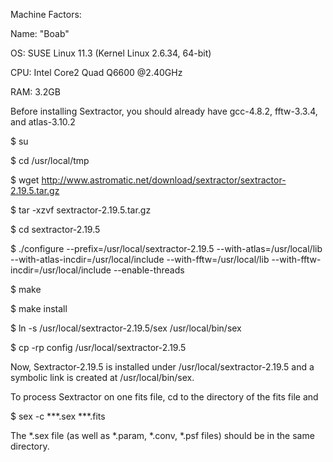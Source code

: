 Machine Factors:

Name: "Boab"

OS: SUSE Linux 11.3 (Kernel Linux 2.6.34, 64-bit)

CPU: Intel Core2 Quad Q6600 @2.40GHz

RAM: 3.2GB

Before installing Sextractor, you should already have gcc-4.8.2, fftw-3.3.4, and atlas-3.10.2

$ su

$ cd /usr/local/tmp

$ wget http://www.astromatic.net/download/sextractor/sextractor-2.19.5.tar.gz

$ tar -xzvf sextractor-2.19.5.tar.gz

$ cd sextractor-2.19.5

$ ./configure --prefix=/usr/local/sextractor-2.19.5 --with-atlas=/usr/local/lib --with-atlas-incdir=/usr/local/include --with-fftw=/usr/local/lib --with-fftw-incdir=/usr/local/include --enable-threads

$ make

$ make install

$ ln -s /usr/local/sextractor-2.19.5/sex /usr/local/bin/sex

$ cp -rp config /usr/local/sextractor-2.19.5

Now, Sextractor-2.19.5 is installed under /usr/local/sextractor-2.19.5 and a symbolic link is created at /usr/local/bin/sex. 

To process Sextractor on one fits file, cd to the directory of the fits file and

$ sex -c ***.sex ***.fits

The *.sex file (as well as *.param, *.conv, *.psf files) should be in the same directory.
